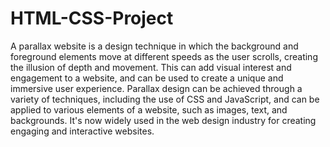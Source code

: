 # HTML-CSS-Project
 A parallax website is a design technique in which the background and foreground elements move at different speeds as the user scrolls, creating the illusion of depth and movement. This can add visual interest and engagement to a website, and can be used to create a unique and immersive user experience. Parallax design can be achieved through a variety of techniques, including the use of CSS and JavaScript, and can be applied to various elements of a website, such as images, text, and backgrounds. It's now widely used in the web design industry for creating engaging and interactive websites.
